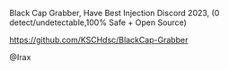 Black Cap Grabber, Have Best Injection Discord 2023, (0 detect/undetectable,100% Safe + Open Source)

https://github.com/KSCHdsc/BlackCap-Grabber




@Irax
